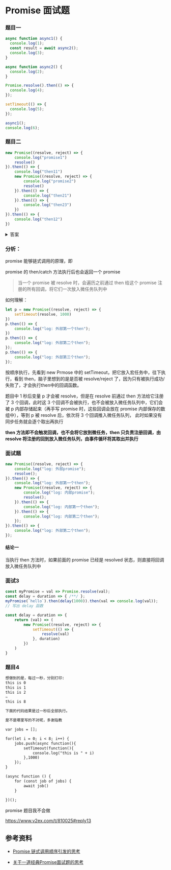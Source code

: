 # Promise 面试题



### 题目一

```javascript
async function async1() {
  console.log(1);
  const result = await async2();
  console.log(3);
}

async function async2() {
  console.log(2);
}

Promise.resolve().then(() => {
  console.log(4);
});

setTimeout(() => {
  console.log(5);
});

async1();
console.log(6);

```





### 题目二

```javascript
new Promise((resolve, reject) => {
    console.log("promise1")
    resolve()
}).then(() => {
    console.log("then11")
    new Promise((resolve, reject) => {
        console.log("promise2")
        resolve()
    }).then(() => {
        console.log("then21")
    }).then(() => {
        console.log("then23")
    })
}).then(() => {
    console.log("then12")
})
```

<details>
    <summary>答案</summary>
    promise1、then11、promise2、then21、then12
</details>

### 分析：

promise 能够链式调用的原理，即

promise 的 then/catch 方法执行后也会返回一个 promise



> 当一个 promise 被 resolve 时，会遍历之前通过 then 给这个 promise 注册的所有回调，将它们一次放入微任务队列中

如何理解：

```javascript
let p = new Promise((resolve, reject) => {
    setTimeout(resolve, 1000)
})
p.then(() => {
    console.log("log: 外部第一个then");
})
p.then(() => {
  	console.log("log: 外部第二个then");
});
p.then(() => {
  	console.log("log: 外部第三个then");
});
```

按顺序执行，先看到 new Prmose 中的 setTimeout，把它放入宏任务中，往下执行，看到 then，脑子里想到的是是否被 resolve/reject 了，因为只有被执行成功/失败了，才会执行then中的回调函数。

题目中 1 秒后变量 p 才会被 resolve，但是在 resolve 前通过 then 方法给它注册了 3 个回调，此时这 3 个回调不会被执行，也不会被放入微任务队列中，它们会被 p 内部存储起来（再手写 promise 时，这些回调会放在 promise 内部保存的数组中），等到 p 被 resolve 后，依次将 3 个回调推入微任务队列， 此时如果没有同步任务就会逐个取出再执行



**then 方法即不会触发回调，也不会将它放到微任务，then 只负责注册回调，由 resolve 将注册的回到放入微任务队列，由事件循环将其取出并执行**





### 面试题

```javascript
new Promise((resolve, reject) => {
    console.log("log: 外部promise");
    resolve();
}).then(() => {
    console.log("log: 外部第一个then");
    new Promise((resolve, reject) => {
        console.log("log: 内部promise");
        resolve();
    }).then(() => {
        console.log("log: 内部第一个then");
    }).then(() => {
        console.log("log: 内部第二个then");
    });
}).then(() => {
    console.log("log: 外部第二个then");
});
```

#### 结论一

当执行 then 方法时，如果前面的 promise 已经是 resolved 状态，则直接将回调放入微任务队列中



### 面试3

```javascript
const myPromise = val => Promise.resolve(val);
const delay = duration => { /**/ };
myPromise(`hello`).then(delay(1000)).then(val => console.log(val));
// 写出 delay 函数
```

```javascript
const delay = duration => {
    return (val) => (
        new Promise((resolve, reject) => {
            setTimeout(() => {
                resolve(val)
            }, duration)
        })
    )
}
```





### 题目4

```md
想做到的是，每过一秒，分别打印:
this is 0
this is 1
this is 2
~
this is 8

下面的代码结果是过一秒后全部执行。

是不是哪里写的不对呢，多谢指教

var jobs = [];

for(let i = 0; i < 8; i++) {
    jobs.push(async function(){
        setTimeout(function(){
            console.log("this is " + i)
        },1000)
    });
}

(async function () {
    for (const job of jobs) {
        await job()
    }
        
})();
```





promise 题目我不会做

https://www.v2ex.com/t/810025#reply13





## 参考资料

- [Promise 链式调用顺序引发的思考](https://juejin.cn/post/6844903972008886279)

- [关于一道经典Promise面试题的思考](https://juejin.cn/post/6978001532717367304)
